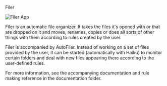 Filer

![Filer App](https://github.com/ayushmunot/Vision/blob/master/vision.png?raw=true "filer")

Filer is an automatic file organizer. It takes the files it's opened with or that are dropped on it and moves, renames, copies or does all sorts of other things with them according to rules created by the user.

Filer is accompanied by AutoFiler. Instead of working on a set of files provided by the user, it can be started (automatically with Haiku) to monitor certain folders and deal with new files appearing there according to the user-defined rules.

For more information, see the accompanying documentation and rule making reference in the documentation folder.

